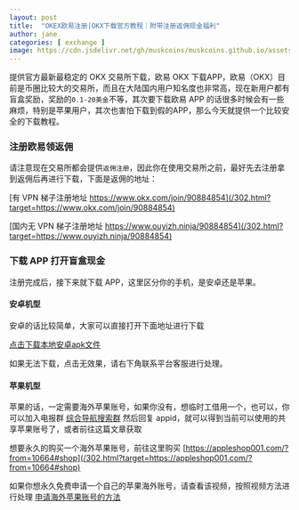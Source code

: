 ```yaml
---
layout: post
title:  "OKEX欧易注册|OKX下载官方教程｜附带注册返佣现金福利"
author: jane
categories: [ exchange ]
image: https://cdn.jsdelivr.net/gh/muskcoins/muskcoins.github.io/assets/images/okx-register.webp
---
```

提供官方最新最稳定的 OKX 交易所下载，欧易 OKX 下载APP，欧易（OKX）目前是币圈比较大的交易所，而且在大陆国内用户知名度也非常高，现在新用户都有盲盒奖励，奖励的`0.1-20美金`不等，其次要下载欧易 APP 的话很多时候会有一些麻烦，特别是苹果用户，其次也害怕下载到假的APP，那么今天就提供一个比较安全的下载教程。

### 注册欧易领返佣
请注意现在交易所都会提供`返佣注册`，因此你在使用交易所之前，最好先去注册拿到返佣后再进行下载，下面是返佣的地址：

[有 VPN 梯子注册地址 https://www.okx.com/join/90884854](/302.html?target=https://www.okx.com/join/90884854)

[国内无 VPN 梯子注册地址 https://www.ouyizh.ninja/90884854](/302.html?target=https://www.ouyizh.ninja/90884854)


### 下载 APP 打开盲盒现金
注册完成后，接下来就下载 APP，这里区分你的手机，是安卓还是苹果。

#### 安卓机型
安卓的话比较简单，大家可以直接打开下面地址进行下载

[点击下载本地安卓apk文件](/302.html?target=https://static.vnugkh.cn/upgradeapp/okx-android.apk "download")

如果无法下载，点击无效果，请右下角联系平台客服进行处理。

#### 苹果机型
苹果的话，一定需要海外苹果账号，如果你没有，想临时工借用一个，也可以，你可以加入电报群 [综合导航搜索群](/302.html?target=https://t.me/chineseSearchService) 然后回复 appid，就可以得到当前可以使用的共享苹果账号了，或者前往这篇文章获取

想要永久的购买一个海外苹果账号，前往这里购买
 [https://appleshop001.com/?from=10664#shop](/302.html?target=https://appleshop001.com/?from=10664#shop)

如果你想永久免费申请一个自己的苹果海外账号，请查看该视频，按照视频方法进行处理 [申请海外苹果账号的方法](/302.html?target=https://www.youtube.com/watch?v=oY396wEXzww)

